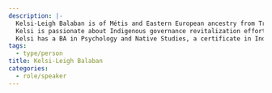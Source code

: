 ```yaml
---
description: |-
  Kelsi-Leigh Balaban is of Métis and Eastern European ancestry from Treaty 6 territory. Her family is from wâwâskesiwisâkahikan (Lac La Biche) and Brosseau, Alberta, with roots in Red River.
  Kelsi is passionate about Indigenous governance revitalization efforts and has been active in youth organizing for issues concerning Indigenous people in cities, particularly in harm reduction and urban Indigenous food sovereignty initiatives.
  Kelsi has a BA in Psychology and Native Studies, a certificate in Indigenous Governance and Partnership from the University of Alberta and a MA in Political Science from the University of Toronto.
tags:
  - type/person
title: Kelsi-Leigh Balaban
categories:
  - role/speaker
---
```

